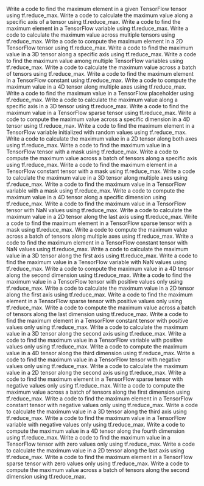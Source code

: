 Write a code to find the maximum element in a given TensorFlow tensor using tf.reduce_max.
Write a code to calculate the maximum value along a specific axis of a tensor using tf.reduce_max.
Write a code to find the maximum element in a TensorFlow variable using tf.reduce_max.
Write a code to calculate the maximum value across multiple tensors using tf.reduce_max.
Write a code to compute the maximum element in a 2D TensorFlow tensor using tf.reduce_max.
Write a code to find the maximum value in a 3D tensor along a specific axis using tf.reduce_max.
Write a code to find the maximum value among multiple TensorFlow variables using tf.reduce_max.
Write a code to calculate the maximum value across a batch of tensors using tf.reduce_max.
Write a code to find the maximum element in a TensorFlow constant using tf.reduce_max.
Write a code to compute the maximum value in a 4D tensor along multiple axes using tf.reduce_max.
Write a code to find the maximum value in a TensorFlow placeholder using tf.reduce_max.
Write a code to calculate the maximum value along a specific axis in a 3D tensor using tf.reduce_max.
Write a code to find the maximum value in a TensorFlow sparse tensor using tf.reduce_max.
Write a code to compute the maximum value across a specific dimension in a 4D tensor using tf.reduce_max.
Write a code to find the maximum element in a TensorFlow variable initialized with random values using tf.reduce_max.
Write a code to calculate the maximum value in a 2D tensor along both axes using tf.reduce_max.
Write a code to find the maximum value in a TensorFlow tensor with a mask using tf.reduce_max.
Write a code to compute the maximum value across a batch of tensors along a specific axis using tf.reduce_max.
Write a code to find the maximum element in a TensorFlow constant tensor with a mask using tf.reduce_max.
Write a code to calculate the maximum value in a 3D tensor along multiple axes using tf.reduce_max.
Write a code to find the maximum value in a TensorFlow variable with a mask using tf.reduce_max.
Write a code to compute the maximum value in a 4D tensor along a specific dimension using tf.reduce_max.
Write a code to find the maximum value in a TensorFlow tensor with NaN values using tf.reduce_max.
Write a code to calculate the maximum value in a 2D tensor along the last axis using tf.reduce_max.
Write a code to find the maximum element in a TensorFlow sparse tensor with a mask using tf.reduce_max.
Write a code to compute the maximum value across a batch of tensors along multiple axes using tf.reduce_max.
Write a code to find the maximum element in a TensorFlow constant tensor with NaN values using tf.reduce_max.
Write a code to calculate the maximum value in a 3D tensor along the first axis using tf.reduce_max.
Write a code to find the maximum value in a TensorFlow variable with NaN values using tf.reduce_max.
Write a code to compute the maximum value in a 4D tensor along the second dimension using tf.reduce_max.
Write a code to find the maximum value in a TensorFlow tensor with positive values only using tf.reduce_max.
Write a code to calculate the maximum value in a 2D tensor along the first axis using tf.reduce_max.
Write a code to find the maximum element in a TensorFlow sparse tensor with positive values only using tf.reduce_max.
Write a code to compute the maximum value across a batch of tensors along the last dimension using tf.reduce_max.
Write a code to find the maximum element in a TensorFlow constant tensor with positive values only using tf.reduce_max.
Write a code to calculate the maximum value in a 3D tensor along the second axis using tf.reduce_max.
Write a code to find the maximum value in a TensorFlow variable with positive values only using tf.reduce_max.
Write a code to compute the maximum value in a 4D tensor along the third dimension using tf.reduce_max.
Write a code to find the maximum value in a TensorFlow tensor with negative values only using tf.reduce_max.
Write a code to calculate the maximum value in a 2D tensor along the second axis using tf.reduce_max.
Write a code to find the maximum element in a TensorFlow sparse tensor with negative values only using tf.reduce_max.
Write a code to compute the maximum value across a batch of tensors along the first dimension using tf.reduce_max.
Write a code to find the maximum element in a TensorFlow constant tensor with negative values only using tf.reduce_max.
Write a code to calculate the maximum value in a 3D tensor along the third axis using tf.reduce_max.
Write a code to find the maximum value in a TensorFlow variable with negative values only using tf.reduce_max.
Write a code to compute the maximum value in a 4D tensor along the fourth dimension using tf.reduce_max.
Write a code to find the maximum value in a TensorFlow tensor with zero values only using tf.reduce_max.
Write a code to calculate the maximum value in a 2D tensor along the last axis using tf.reduce_max.
Write a code to find the maximum element in a TensorFlow sparse tensor with zero values only using tf.reduce_max.
Write a code to compute the maximum value across a batch of tensors along the second dimension using tf.reduce_max.